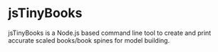 # jsTinyBooks
jsTinyBooks is a Node.js based command line tool to create and print accurate scaled books/book spines for model building.
